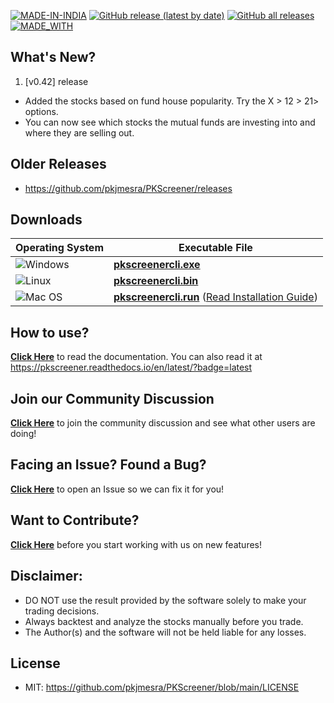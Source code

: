 [![MADE-IN-INDIA](https://img.shields.io/badge/MADE%20WITH%20%E2%9D%A4%20IN-INDIA-orange?style=for-the-badge)](https://en.wikipedia.org/wiki/India) [![GitHub release (latest by date)](https://img.shields.io/github/v/release/pkjmesra/PKScreener?style=for-the-badge)](#) [![GitHub all releases](https://img.shields.io/github/downloads/pkjmesra/PKScreener/total?color=Green&label=Downloads&style=for-the-badge)](#) [![MADE_WITH](https://img.shields.io/badge/BUILT%20USING-PYTHON-yellow?style=for-the-badge&logo=python&logoColor=yellow)](https://www.python.org/)

## What's New?
1. [v0.42] release
* Added the stocks based on fund house popularity. Try the X > 12 > 21> options.
* You can now see which stocks the mutual funds are investing into and where they are selling out.

## Older Releases
* https://github.com/pkjmesra/PKScreener/releases

## Downloads
| Operating System                                                                                         | Executable File                                                                                                                                                                                                  |
| -------------------------------------------------------------------------------------------------------- | ---------------------------------------------------------------------------------------------------------------------------------------------------------------------------------------------------------------- |
| ![Windows](https://img.shields.io/badge/Windows-0078D6?style=for-the-badge&logo=windows&logoColor=white) | **[pkscreenercli.exe](https://github.com/pkjmesra/PKScreener/releases/download/0.41/pkscreenercli.exe)**                                                                                                         |
| ![Linux](https://img.shields.io/badge/Linux-FCC624?style=for-the-badge&logo=linux&logoColor=black)       | **[pkscreenercli.bin](https://github.com/pkjmesra/PKScreener/releases/download/0.41/pkscreenercli.bin)**                                                                                                         |
| ![Mac OS](https://img.shields.io/badge/mac%20os-D3D3D3?style=for-the-badge&logo=apple&logoColor=000000)  | **[pkscreenercli.run](https://github.com/pkjmesra/PKScreener/releases/download/0.41/pkscreenercli.run)** ([Read Installation Guide](https://github.com/pkjmesra/PKScreener/blob/main/INSTALLATION.md#for-macos)) |

## How to use?

[**Click Here**](https://github.com/pkjmesra/PKScreener) to read the documentation. You can also read it at https://pkscreener.readthedocs.io/en/latest/?badge=latest

## Join our Community Discussion

[**Click Here**](https://github.com/pkjmesra/PKScreener/discussions) to join the community discussion and see what other users are doing!

## Facing an Issue? Found a Bug?

[**Click Here**](https://github.com/pkjmesra/PKScreener/issues/new/choose) to open an Issue so we can fix it for you!

## Want to Contribute?

[**Click Here**](https://github.com/pkjmesra/PKScreener/blob/main/CONTRIBUTING.md) before you start working with us on new features!

## Disclaimer:
* DO NOT use the result provided by the software solely to make your trading decisions.
* Always backtest and analyze the stocks manually before you trade.
* The Author(s) and the software will not be held liable for any losses.

## License
* MIT: https://github.com/pkjmesra/PKScreener/blob/main/LICENSE
